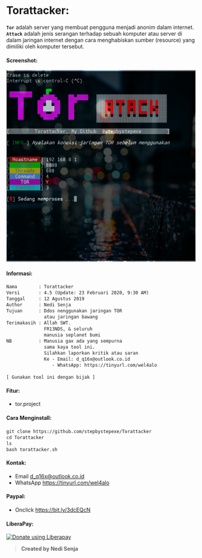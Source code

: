 # Torattacker:
**```Tor```** adalah server yang membuat pengguna menjadi anonim dalam internet.
**```Attack```** adalah jenis serangan terhadap sebuah komputer atau server di dalam jaringan internet dengan cara menghabiskan sumber (resource) yang dimiliki oleh komputer tersebut.
#### Screenshot:
![](./Skrinsut.png)
#### Informasi:
```
Nama        : Torattacker
Versi       : 4.5 (Update: 23 Februari 2020, 9:30 AM)
Tanggal     : 12 Agustus 2019
Author      : Nedi Senja
Tujuan      : Ddos nenggunakan jaringan TOR
              atau jaringan bawang
Terimakasih : Allah SWT.
              FR13NDS, & seluruh
              manusia seplanet bumi
NB          : Manusia gax ada yang sempurna
              sama kaya tool ini.
              Silahkan laporkan kritik atau saran
              Ke - Email: d_q16x@outlook.co.id
                 - WhatsApp: https://tinyurl.com/wel4alo

[ Gunakan tool ini dengan bijak ]
```
#### Fitur:
+ tor.project
#### Cara Menginstall:
```
git clone https://github.com/stepbystepexe/Torattacker
cd Torattacker
ls
bash torattacker.sh
````
#### Kontak:
+ Email d_q16x@outlook.co.id
+ WhatsApp https://tinyurl.com/wel4alo
#### Paypal:
+ Onclick https://bit.ly/3dcEQcN
#### LiberaPay:
<noscript><a href="https://liberapay.com/stepbystepexe/donate"><img alt="Donate using Liberapay" src="https://liberapay.com/assets/widgets/donate.svg"></a></noscript>
>**Created by Nedi Senja**

